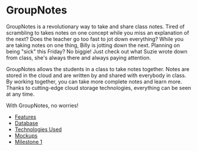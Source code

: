 GroupNotes
==========
GroupNotes is a revolutionary way to take and share class notes.  Tired of scrambling to takes notes on one concept while you miss an explanation of the next?  Does the teacher go too fast to jot down everything?  While you are taking notes on one thing, Billy is jotting down the next.  Planning on being "sick" this Friday? No biggie! Just check out what Suzie wrote down from class, she's always there and always paying attention.

GroupNotes allows the students in a class to take notes together.  Notes are stored in the cloud and are written by and shared with everybody in class.  By working together, you can take more complete notes and learn more.  Thanks to cutting-edge cloud storage technologies, everything can be seen at any time.

With GroupNotes, no worries!

* [Features](https://github.com/sixthsmith90/GroupNotes/wiki/Features)
* [Database](https://github.com/sixthsmith90/GroupNotes/wiki/Database)
* [Technologies Used](https://github.com/sixthsmith90/GroupNotes/wiki/Technologies-Used)
* [Mockups](https://github.com/sixthsmith90/GroupNotes/wiki/Mockups)
* [Milestone 1](https://github.com/sixthsmith90/GroupNotes/wiki/Milestone-1)
